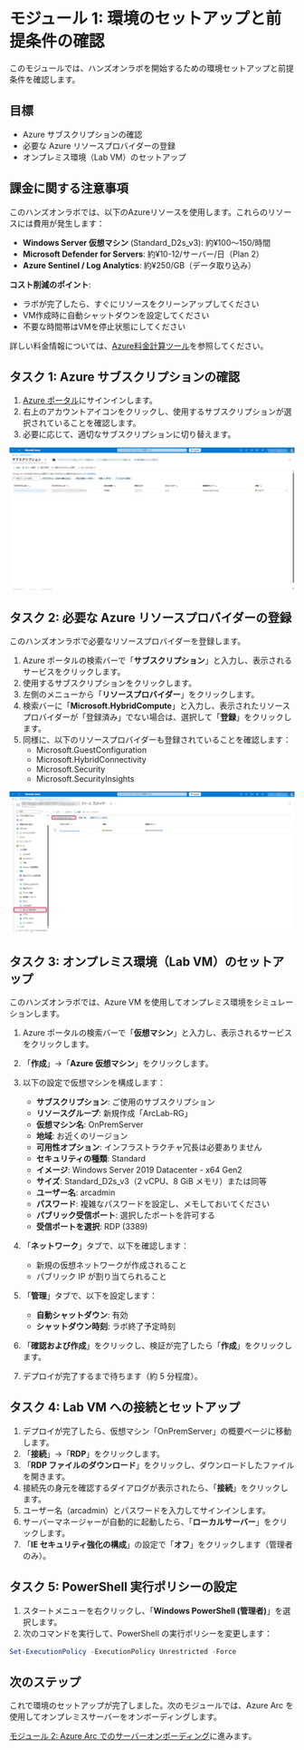 # モジュール 1: 環境のセットアップと前提条件の確認

このモジュールでは、ハンズオンラボを開始するための環境セットアップと前提条件を確認します。

## 目標

- Azure サブスクリプションの確認
- 必要な Azure リソースプロバイダーの登録
- オンプレミス環境（Lab VM）のセットアップ

## 課金に関する注意事項

このハンズオンラボでは、以下のAzureリソースを使用します。これらのリソースには費用が発生します：

- **Windows Server 仮想マシン** (Standard_D2s_v3): 約¥100～150/時間
- **Microsoft Defender for Servers**: 約¥10-12/サーバー/日（Plan 2）
- **Azure Sentinel / Log Analytics**: 約¥250/GB（データ取り込み）

**コスト削減のポイント**:
- ラボが完了したら、すぐにリソースをクリーンアップしてください
- VM作成時に自動シャットダウンを設定してください
- 不要な時間帯はVMを停止状態にしてください

詳しい料金情報については、[Azure料金計算ツール](https://azure.microsoft.com/ja-jp/pricing/calculator/)を参照してください。

## タスク 1: Azure サブスクリプションの確認

1. [Azure ポータル](https://portal.azure.com)にサインインします。
2. 右上のアカウントアイコンをクリックし、使用するサブスクリプションが選択されていることを確認します。
3. 必要に応じて、適切なサブスクリプションに切り替えます。

![Azure サブスクリプションの確認](../../images/module1/subscription-check.png)

## タスク 2: 必要な Azure リソースプロバイダーの登録

このハンズオンラボで必要なリソースプロバイダーを登録します。

1. Azure ポータルの検索バーで「**サブスクリプション**」と入力し、表示されるサービスをクリックします。
2. 使用するサブスクリプションをクリックします。
3. 左側のメニューから「**リソースプロバイダー**」をクリックします。
4. 検索バーに「**Microsoft.HybridCompute**」と入力し、表示されたリソースプロバイダーが「登録済み」でない場合は、選択して「**登録**」をクリックします。
5. 同様に、以下のリソースプロバイダーも登録されていることを確認します：
   - Microsoft.GuestConfiguration
   - Microsoft.HybridConnectivity
   - Microsoft.Security
   - Microsoft.SecurityInsights

![リソースプロバイダーの登録](../../images/module1/resource-providers.png)

## タスク 3: オンプレミス環境（Lab VM）のセットアップ

このハンズオンラボでは、Azure VM を使用してオンプレミス環境をシミュレーションします。

1. Azure ポータルの検索バーで「**仮想マシン**」と入力し、表示されるサービスをクリックします。
2. 「**作成**」→「**Azure 仮想マシン**」をクリックします。
3. 以下の設定で仮想マシンを構成します：

   - **サブスクリプション**: ご使用のサブスクリプション
   - **リソースグループ**: 新規作成「ArcLab-RG」
   - **仮想マシン名**: OnPremServer
   - **地域**: お近くのリージョン
   - **可用性オプション**: インフラストラクチャ冗長は必要ありません
   - **セキュリティの種類**: Standard
   - **イメージ**: Windows Server 2019 Datacenter - x64 Gen2
   - **サイズ**: Standard_D2s_v3（2 vCPU、8 GiB メモリ）または同等
   - **ユーザー名**: arcadmin
   - **パスワード**: 複雑なパスワードを設定し、メモしておいてください
   - **パブリック受信ポート**: 選択したポートを許可する
   - **受信ポートを選択**: RDP (3389)

4. 「**ネットワーク**」タブで、以下を確認します：

   - 新規の仮想ネットワークが作成されること
   - パブリック IP が割り当てられること

5. 「**管理**」タブで、以下を設定します：

   - **自動シャットダウン**: 有効
   - **シャットダウン時刻**: ラボ終了予定時刻

6. 「**確認および作成**」をクリックし、検証が完了したら「**作成**」をクリックします。

7. デプロイが完了するまで待ちます（約 5 分程度）。

## タスク 4: Lab VM への接続とセットアップ

1. デプロイが完了したら、仮想マシン「OnPremServer」の概要ページに移動します。
2. 「**接続**」→「**RDP**」をクリックします。
3. 「**RDP ファイルのダウンロード**」をクリックし、ダウンロードしたファイルを開きます。
4. 接続先の身元を確認するダイアログが表示されたら、「**接続**」をクリックします。
5. ユーザー名（arcadmin）とパスワードを入力してサインインします。
6. サーバーマネージャーが自動的に起動したら、「**ローカルサーバー**」をクリックします。
7. 「**IE セキュリティ強化の構成**」の設定で「**オフ**」をクリックします（管理者のみ）。

## タスク 5: PowerShell 実行ポリシーの設定

1. スタートメニューを右クリックし、「**Windows PowerShell (管理者)**」を選択します。
2. 次のコマンドを実行して、PowerShell の実行ポリシーを変更します：

```powershell
Set-ExecutionPolicy -ExecutionPolicy Unrestricted -Force
```

## 次のステップ

これで環境のセットアップが完了しました。次のモジュールでは、Azure Arc を使用してオンプレミスサーバーをオンボーディングします。

[モジュール 2: Azure Arc でのサーバーオンボーディング](../module2/README.md)に進みます。
